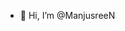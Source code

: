 - 👋 Hi, I’m @ManjusreeN

<!---
ManjusreeN/ManjusreeN is a ✨ special ✨ repository because its `README.md` (this file) appears on your GitHub profile.
You can click the Preview link to take a look at your changes.
--->
